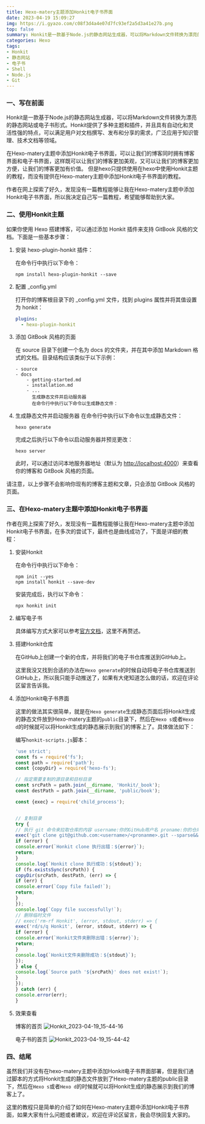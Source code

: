 ```yaml
---
title: Hexo-matery主题添加Honkit电子书界面
date: 2023-04-19 15:09:27
img: https://i.gyazo.com/c08f3d4a4e07d7fc93ef2a5d3a41e27b.png
top: false
summary: Honkit是一款基于Node.js的静态网站生成器，可以将Markdown文件转换为漂亮的静态网站或电子书形式。本文将介绍如何在Hexo-matery主题中添加Honkit电子书界面。
categories: Hexo
tags:
- Honkit
- 静态网站
- 电子书
- Shell
- Node.js
- Git
---
```

### 一、写在前面
Honkit是一款基于Node.js的静态网站生成器，可以将Markdown文件转换为漂亮的静态网站或电子书形式。Honkit提供了多种主题和插件，并且具有自动化和灵活性强的特点，可以满足用户对文档撰写、发布和分享的需求，广泛应用于知识管理、技术文档等领域。

在Hexo-matery主题中添加Honkit电子书界面，可以让我们的博客同时拥有博客界面和电子书界面，这样既可以让我们的博客更加美观，又可以让我们的博客更加方便，让我们的博客更加有价值。 但是hexo只提供使用在hexo中使用Honkit主题的教程，而没有提供在Hexo-matery主题中添加Honkit电子书界面的教程。

作者在网上探索了好久，发现没有一篇教程能够让我在Hexo-matery主题中添加Honkit电子书界面，所以我决定自己写一篇教程，希望能够帮助到大家。


### 二、使用Honkit主题

如果你使用 Hexo 搭建博客，可以通过添加 Honkit 插件来支持 GitBook 风格的文档。下面是一些基本步骤：

1. 安装 hexo-plugin-honkit 插件：

   在命令行中执行以下命令：
    ```shell
    npm install hexo-plugin-honkit --save
    ```
2. 配置 _config.yml

   打开你的博客根目录下的 _config.yml 文件，找到 plugins 属性并将其值设置为 honkit：
    ```yaml
    plugins:
      - hexo-plugin-honkit
    ```
3. 添加 GitBook 风格的页面

   在 source 目录下创建一个名为 docs 的文件夹，并在其中添加 Markdown 格式的文档。目录结构应该类似于以下示例：
    ```shell
    - source
    - docs
        - getting-started.md
        - installation.md
        - ...
          生成静态文件并启动服务器
          在命令行中执行以下命令以生成静态文件：
    ```
4. 生成静态文件并启动服务器
   在命令行中执行以下命令以生成静态文件：
    ```shell
    hexo generate
    ```
   完成之后执行以下命令以启动服务器并预览更改：
    ```shell
    hexo server
    ```
   此时，可以通过访问本地服务器地址（默认为 [http://localhost:4000](http://localhost:4000)）来查看你的博客和 GitBook 风格的页面。

请注意，以上步骤不会影响你现有的博客主题和文章，只会添加 GitBook 风格的页面。

### 三、在Hexo-matery主题中添加Honkit电子书界面

作者在网上探索了好久，发现没有一篇教程能够让我在Hexo-matery主题中添加Honkit电子书界面，在多次的尝试下，最终也是曲线成功了，下面是详细的教程：

1. 安装Honkit

   在命令行中执行以下命令：
    ```shell
    npm init --yes
    npm install honkit --save-dev
    ```
   安装完成后，执行以下命令：
    ```shell
    npx honkit init
    ```

2. 编写电子书

   具体编写方式大家可以参考[官方文档](https://honkit.netlify.app/)，这里不再赘述。

3. 搭建Honkit仓库

   在GitHub上创建一个新的仓库，并将我们的电子书仓库推送到GitHub上。

   这里我没又找到合适的办法在`Hexo generate`的时候自动将电子书仓库推送到GitHub上，所以我只能手动推送了，如果有大佬知道怎么做的话，欢迎在评论区留言告诉我。

4. 添加Honkit电子书界面

   这里的做法其实很简单，就是在`Hexo generate`生成静态页面后将Honkit生成的静态文件放到Hexo-matery主题的`public`目录下，然后在`Hexo s`或者`Hexo d`的时候就可以将Honkit生成的静态展示到我们的博客上了。具体做法如下：

   编写`honkit-scripts.js`脚本：
   ```js
   'use strict';
   const fs = require('fs');
   const path = require('path');
   const {copyDir} = require('hexo-fs');
   
   // 指定需要复制的源目录和目标目录
   const srcPath = path.join(__dirname, 'Honkit/_book');
   const destPath = path.join(__dirname, 'public/book');
   
   const {exec} = require('child_process');
   
   
   // 复制目录
   try {
   // 执行 git 命令来拉取仓库的内容 username:你的GitHub用户名 proname:你的仓库名
   exec('git clone git@github.com:<username>/<pronanme>.git --sparse&&cd Honkit&&git sparse-checkout init --cone&&git sparse-checkout set _book', (error, stdout, stderr) => {
   if (error) {
   console.error(`Honkit clone 执行出错：${error}`);
   return;
   }
   console.log(`Honkit clone 执行成功：${stdout}`);
   if (fs.existsSync(srcPath)) {
   copyDir(srcPath, destPath, (err) => {
   if (err) {
   console.error(`Copy file failed!`);
   return;
   }
   });
   console.log(`Copy file successfully!`);
   // 删除临时文件
   // exec('rm-rf Honkit', (error, stdout, stderr) => {
   exec('rd/s/q Honkit', (error, stdout, stderr) => {
   if (error) {
   console.error(`Honkit文件夹删除出错：${error}`);
   return;
   }
   console.log(`Honkit文件夹删除成功：${stdout}`);
   });
   } else {
   console.log(`Source path '${srcPath}' does not exist!`);
   }
   });
   } catch (err) {
   console.error(err);
   }
   ```

4. 效果查看

   博客的首页
   ![Honkit_2023-04-19_15-44-16](https://wangxs020202.gitee.io/pbad/new/Honkit_2023-04-19_15-44-16.png)

   电子书的首页
   ![Honkit_2023-04-19_15-44-42](https://wangxs020202.gitee.io/pbad/new/Honkit_2023-04-19_15-44-42.png)

### 四、结尾

虽然我们并没有在hexo-matery主题中添加Honkit电子书界面部署，但是我们通过脚本的方式将Honkit生成的静态文件放到了Hexo-matery主题的public目录下，然后在`Hexo s`或者`Hexo d`的时候就可以将Honkit生成的静态展示到我们的博客上了。

这里的教程只是简单的介绍了如何在Hexo-matery主题中添加Honkit电子书界面，如果大家有什么问题或者建议，欢迎在评论区留言，我会尽快回复大家的。
